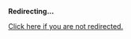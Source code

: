<!DOCTYPE html>
<html>
<head>
<title>Redirecting...</title>
<link rel="canonical" href="http://mstksg.github.com/inCode/entry/the-compromiseless-reconciliation-of-i-o-and-purity.md"/>
<meta http-equiv="content-type" content="text/html; charset=utf-8" />
<meta http-equiv="refresh" content="0; url=#{destination_path}" />
</head>
<body>
  <p><strong>Redirecting...</strong></p>
  <p><a href='http://mstksg.github.com/inCode/entry/the-compromiseless-reconciliation-of-i-o-and-purity.md'>Click here if you are not redirected.</a></p>
  <script>
    document.location.href = "http://mstksg.github.com/inCode/entry/the-compromiseless-reconciliation-of-i-o-and-purity.md";
  </script>
</body>
</html>
